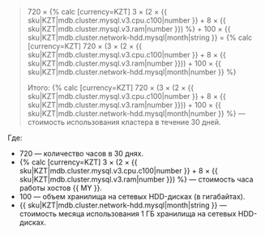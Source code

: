 > 720 × {% calc [currency=KZT] 3 × (2 × {{ sku|KZT|mdb.cluster.mysql.v3.cpu.c100|number }} + 8 × {{ sku|KZT|mdb.cluster.mysql.v3.ram|number }}) %} + 100&nbsp;×&nbsp;{{ sku|KZT|mdb.cluster.network-hdd.mysql|month|string }} = {% calc [currency=KZT] 720 × (3 × (2 × {{ sku|KZT|mdb.cluster.mysql.v3.cpu.c100|number }} + 8 × {{ sku|KZT|mdb.cluster.mysql.v3.ram|number }})) + 100 × {{ sku|KZT|mdb.cluster.network-hdd.mysql|month|number }} %}
>
> Итого: {% calc [currency=KZT] 720 × (3 × (2 × {{ sku|KZT|mdb.cluster.mysql.v3.cpu.c100|number }} + 8 × {{ sku|KZT|mdb.cluster.mysql.v3.ram|number }})) + 100 × {{ sku|KZT|mdb.cluster.network-hdd.mysql|month|number }} %} — стоимость использования кластера в течение 30 дней.

Где:
* 720 — количество часов в 30 днях.
* {% calc [currency=KZT] 3 × (2 × {{ sku|KZT|mdb.cluster.mysql.v3.cpu.c100|number }} + 8 × {{ sku|KZT|mdb.cluster.mysql.v3.ram|number }}) %} — стоимость часа работы хостов {{ MY }}.
* 100 — объем хранилища на сетевых HDD-дисках (в гигабайтах).
* {{ sku|KZT|mdb.cluster.network-hdd.mysql|month|string }} — стоимость месяца использования 1 ГБ хранилища на сетевых HDD-дисках.